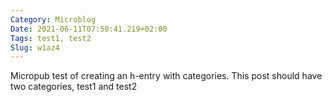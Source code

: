 ```yaml
---
Category: Microblog
Date: 2021-06-11T07:50:41.219+02:00
Tags: test1, test2
Slug: w1az4
---
```

Micropub test of creating an h-entry with categories. This post should have two categories, test1 and test2
